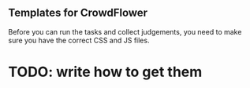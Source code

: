 ## Templates for CrowdFlower


Before you can run the tasks and collect judgements, you need to make sure you have the correct CSS and JS files.

# TODO: write how to get them